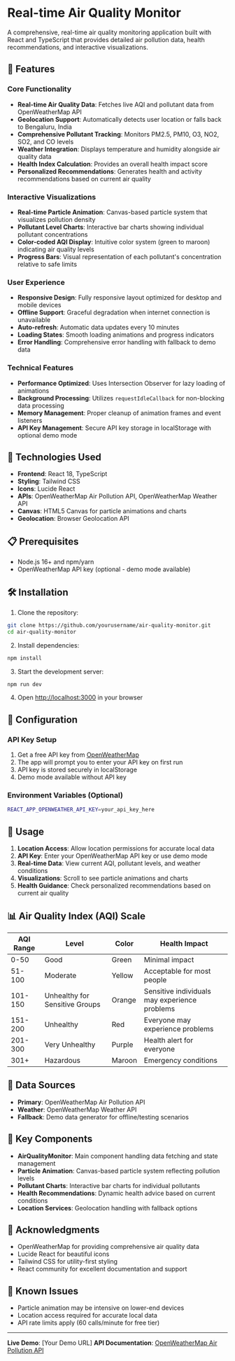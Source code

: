 # Real-time Air Quality Monitor

A comprehensive, real-time air quality monitoring application built with React and TypeScript that provides detailed air pollution data, health recommendations, and interactive visualizations.

## 🌟 Features

### Core Functionality
- **Real-time Air Quality Data**: Fetches live AQI and pollutant data from OpenWeatherMap API
- **Geolocation Support**: Automatically detects user location or falls back to Bengaluru, India
- **Comprehensive Pollutant Tracking**: Monitors PM2.5, PM10, O3, NO2, SO2, and CO levels
- **Weather Integration**: Displays temperature and humidity alongside air quality data
- **Health Index Calculation**: Provides an overall health impact score
- **Personalized Recommendations**: Generates health and activity recommendations based on current air quality

### Interactive Visualizations
- **Real-time Particle Animation**: Canvas-based particle system that visualizes pollution density
- **Pollutant Level Charts**: Interactive bar charts showing individual pollutant concentrations
- **Color-coded AQI Display**: Intuitive color system (green to maroon) indicating air quality levels
- **Progress Bars**: Visual representation of each pollutant's concentration relative to safe limits

### User Experience
- **Responsive Design**: Fully responsive layout optimized for desktop and mobile devices
- **Offline Support**: Graceful degradation when internet connection is unavailable
- **Auto-refresh**: Automatic data updates every 10 minutes
- **Loading States**: Smooth loading animations and progress indicators
- **Error Handling**: Comprehensive error handling with fallback to demo data

### Technical Features
- **Performance Optimized**: Uses Intersection Observer for lazy loading of animations
- **Background Processing**: Utilizes `requestIdleCallback` for non-blocking data processing
- **Memory Management**: Proper cleanup of animation frames and event listeners
- **API Key Management**: Secure API key storage in localStorage with optional demo mode

## 🚀 Technologies Used

- **Frontend**: React 18, TypeScript
- **Styling**: Tailwind CSS
- **Icons**: Lucide React
- **APIs**: OpenWeatherMap Air Pollution API, OpenWeatherMap Weather API
- **Canvas**: HTML5 Canvas for particle animations and charts
- **Geolocation**: Browser Geolocation API

## 📋 Prerequisites

- Node.js 16+ and npm/yarn
- OpenWeatherMap API key (optional - demo mode available)

## 🛠️ Installation

1. Clone the repository:
```bash
git clone https://github.com/yourusername/air-quality-monitor.git
cd air-quality-monitor
```

2. Install dependencies:
```bash
npm install
```

3. Start the development server:
```bash
npm run dev
```

4. Open [http://localhost:3000](http://localhost:3000) in your browser

## 🔧 Configuration

### API Key Setup
1. Get a free API key from [OpenWeatherMap](https://openweathermap.org/api)
2. The app will prompt you to enter your API key on first run
3. API key is stored securely in localStorage
4. Demo mode available without API key

### Environment Variables (Optional)
```bash
REACT_APP_OPENWEATHER_API_KEY=your_api_key_here
```

## 🎯 Usage

1. **Location Access**: Allow location permissions for accurate local data
2. **API Key**: Enter your OpenWeatherMap API key or use demo mode
3. **Real-time Data**: View current AQI, pollutant levels, and weather conditions
4. **Visualizations**: Scroll to see particle animations and charts
5. **Health Guidance**: Check personalized recommendations based on current air quality

## 📊 Air Quality Index (AQI) Scale

| AQI Range | Level | Color | Health Impact |
|-----------|-------|-------|---------------|
| 0-50 | Good | Green | Minimal impact |
| 51-100 | Moderate | Yellow | Acceptable for most people |
| 101-150 | Unhealthy for Sensitive Groups | Orange | Sensitive individuals may experience problems |
| 151-200 | Unhealthy | Red | Everyone may experience problems |
| 201-300 | Very Unhealthy | Purple | Health alert for everyone |
| 301+ | Hazardous | Maroon | Emergency conditions |

## 🔄 Data Sources

- **Primary**: OpenWeatherMap Air Pollution API
- **Weather**: OpenWeatherMap Weather API
- **Fallback**: Demo data generator for offline/testing scenarios

## 🎨 Key Components

- **AirQualityMonitor**: Main component handling data fetching and state management
- **Particle Animation**: Canvas-based particle system reflecting pollution levels
- **Pollutant Charts**: Interactive bar charts for individual pollutants
- **Health Recommendations**: Dynamic health advice based on current conditions
- **Location Services**: Geolocation handling with fallback options

## 🙏 Acknowledgments

- OpenWeatherMap for providing comprehensive air quality data
- Lucide React for beautiful icons
- Tailwind CSS for utility-first styling
- React community for excellent documentation and support

## 🐛 Known Issues

- Particle animation may be intensive on lower-end devices
- Location access required for accurate local data
- API rate limits apply (60 calls/minute for free tier)


---

**Live Demo**: [Your Demo URL]
**API Documentation**: [OpenWeatherMap Air Pollution API](https://openweathermap.org/api/air-pollution)
